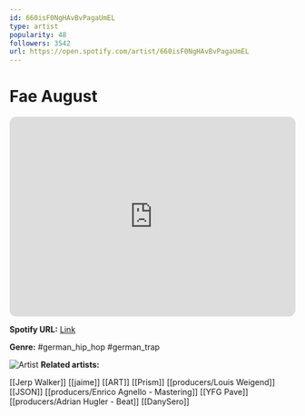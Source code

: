 ```yaml
---
id: 660isF0NgHAvBvPagaUmEL
type: artist
popularity: 48
followers: 3542
url: https://open.spotify.com/artist/660isF0NgHAvBvPagaUmEL
---
```

# Fae August

<iframe style="border-radius:12px" src="https://open.spotify.com/embed/artist/660isF0NgHAvBvPagaUmEL" width="100%" height="352" frameBorder="0" allowfullscreen="" allow="autoplay; clipboard-write; encrypted-media; fullscreen; picture-in-picture" loading="lazy"></iframe>

**Spotify URL:** [Link](https://open.spotify.com/artist/660isF0NgHAvBvPagaUmEL)

**Genre:**  #german_hip_hop #german_trap

![Artist](https://i.scdn.co/image/ab6761610000e5ebe0a43e1b220dcc915bd02082)
**Related artists:**

[[Jerp Walker]]
[[jaime]]
[[ART]]
[[Prism]]
[[producers/Louis Weigend]]
[[JSON]]
[[producers/Enrico Agnello - Mastering]]
[[YFG Pave]]
[[producers/Adrian Hugler - Beat]]
[[DanySero]]
